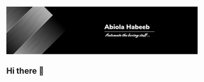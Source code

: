 ![Header](https://github.com/abiolahabeeb/abiolahabeeb/blob/main/Black%20Modern%20Geometric%20Personal%20LinkedIn%20Banner.png)

## Hi there 👋

<!--
**abiolahabeeb/abiolahabeeb** is a ✨ _special_ ✨ repository because its `README.md` (this file) appears on your GitHub profile.

Here are some ideas to get you started:

- 🔭 I’m currently working on ...
- 🌱 I’m currently learning ...
- 👯 I’m looking to collaborate on ...
- 🤔 I’m looking for help with ...
- 💬 Ask me about ...
- 📫 How to reach me: ...
- 😄 Pronouns: ...
- ⚡ Fun fact: ...
-->
